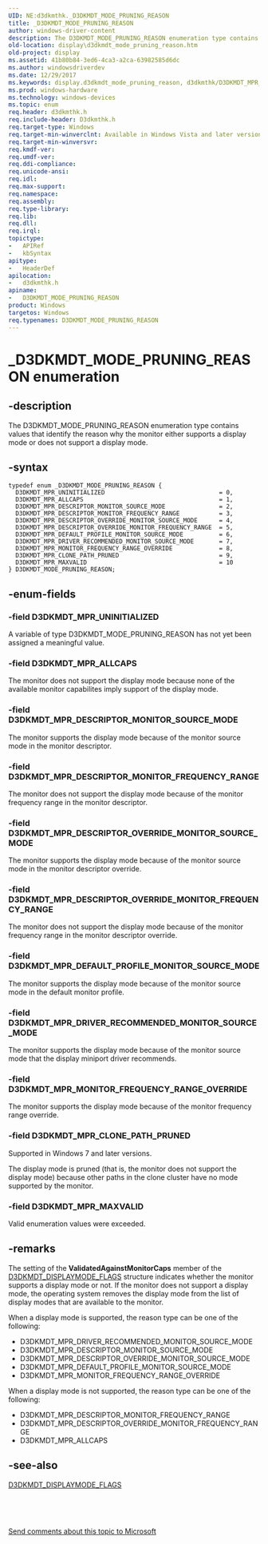 ```yaml
---
UID: NE:d3dkmthk._D3DKMDT_MODE_PRUNING_REASON
title: _D3DKMDT_MODE_PRUNING_REASON
author: windows-driver-content
description: The D3DKMDT_MODE_PRUNING_REASON enumeration type contains values that identify the reason why the monitor either supports a display mode or does not support a display mode.
old-location: display\d3dkmdt_mode_pruning_reason.htm
old-project: display
ms.assetid: 41b80b84-3ed6-4ca3-a2ca-63982585d6dc
ms.author: windowsdriverdev
ms.date: 12/29/2017
ms.keywords: display.d3dkmdt_mode_pruning_reason, d3dkmthk/D3DKMDT_MPR_DESCRIPTOR_MONITOR_SOURCE_MODE, d3dkmthk/D3DKMDT_MODE_PRUNING_REASON, d3dkmthk/D3DKMDT_MPR_DRIVER_RECOMMENDED_MONITOR_SOURCE_MODE, d3dkmthk/D3DKMDT_MPR_ALLCAPS, d3dkmthk/D3DKMDT_MPR_DESCRIPTOR_OVERRIDE_MONITOR_SOURCE_MODE, D3DKMDT_MPR_MONITOR_FREQUENCY_RANGE_OVERRIDE, D3DKMDT_MPR_DESCRIPTOR_OVERRIDE_MONITOR_FREQUENCY_RANGE, d3dkmthk/D3DKMDT_MPR_DEFAULT_PROFILE_MONITOR_SOURCE_MODE, D3DKMDT_MPR_DESCRIPTOR_MONITOR_SOURCE_MODE, D3DKMDT_MPR_DESCRIPTOR_OVERRIDE_MONITOR_SOURCE_MODE, d3dkmthk/D3DKMDT_MPR_DESCRIPTOR_OVERRIDE_MONITOR_FREQUENCY_RANGE, d3dkmthk/D3DKMDT_MPR_CLONE_PATH_PRUNED, D3DKMDT_MPR_DESCRIPTOR_MONITOR_FREQUENCY_RANGE, D3DKMDT_MPR_MAXVALID, D3DKMDT_MPR_UNINITIALIZED, _D3DKMDT_MODE_PRUNING_REASON, d3dkmthk/D3DKMDT_MPR_MONITOR_FREQUENCY_RANGE_OVERRIDE, OpenGL_Structs_e0bd4d47-ff41-4899-8c2a-3738e40ad653.xml, D3DKMDT_MPR_DRIVER_RECOMMENDED_MONITOR_SOURCE_MODE, d3dkmthk/D3DKMDT_MPR_DESCRIPTOR_MONITOR_FREQUENCY_RANGE, D3DKMDT_MODE_PRUNING_REASON enumeration [Display Devices], D3DKMDT_MPR_DEFAULT_PROFILE_MONITOR_SOURCE_MODE, D3DKMDT_MODE_PRUNING_REASON, d3dkmthk/D3DKMDT_MPR_UNINITIALIZED, D3DKMDT_MPR_ALLCAPS, d3dkmthk/D3DKMDT_MPR_MAXVALID, D3DKMDT_MPR_CLONE_PATH_PRUNED
ms.prod: windows-hardware
ms.technology: windows-devices
ms.topic: enum
req.header: d3dkmthk.h
req.include-header: D3dkmthk.h
req.target-type: Windows
req.target-min-winverclnt: Available in Windows Vista and later versions of the Windows operating systems.
req.target-min-winversvr: 
req.kmdf-ver: 
req.umdf-ver: 
req.ddi-compliance: 
req.unicode-ansi: 
req.idl: 
req.max-support: 
req.namespace: 
req.assembly: 
req.type-library: 
req.lib: 
req.dll: 
req.irql: 
topictype: 
-	APIRef
-	kbSyntax
apitype: 
-	HeaderDef
apilocation: 
-	d3dkmthk.h
apiname: 
-	D3DKMDT_MODE_PRUNING_REASON
product: Windows
targetos: Windows
req.typenames: D3DKMDT_MODE_PRUNING_REASON
---
```


# _D3DKMDT_MODE_PRUNING_REASON enumeration


## -description


The D3DKMDT_MODE_PRUNING_REASON enumeration type contains values that identify the reason why the monitor either supports a display mode or does not support a display mode. 


## -syntax


````
typedef enum _D3DKMDT_MODE_PRUNING_REASON { 
  D3DKMDT_MPR_UNINITIALIZED                                = 0,
  D3DKMDT_MPR_ALLCAPS                                      = 1,
  D3DKMDT_MPR_DESCRIPTOR_MONITOR_SOURCE_MODE               = 2,
  D3DKMDT_MPR_DESCRIPTOR_MONITOR_FREQUENCY_RANGE           = 3,
  D3DKMDT_MPR_DESCRIPTOR_OVERRIDE_MONITOR_SOURCE_MODE      = 4,
  D3DKMDT_MPR_DESCRIPTOR_OVERRIDE_MONITOR_FREQUENCY_RANGE  = 5,
  D3DKMDT_MPR_DEFAULT_PROFILE_MONITOR_SOURCE_MODE          = 6,
  D3DKMDT_MPR_DRIVER_RECOMMENDED_MONITOR_SOURCE_MODE       = 7,
  D3DKMDT_MPR_MONITOR_FREQUENCY_RANGE_OVERRIDE             = 8,
  D3DKMDT_MPR_CLONE_PATH_PRUNED                            = 9,
  D3DKMDT_MPR_MAXVALID                                     = 10
} D3DKMDT_MODE_PRUNING_REASON;
````


## -enum-fields




### -field D3DKMDT_MPR_UNINITIALIZED

A variable of type D3DKMDT_MODE_PRUNING_REASON has not yet been assigned a meaningful value. 


### -field D3DKMDT_MPR_ALLCAPS

The monitor does not support the display mode because none of the available monitor capabilites imply support of the display mode. 


### -field D3DKMDT_MPR_DESCRIPTOR_MONITOR_SOURCE_MODE

The monitor supports the display mode because of the monitor source mode in the monitor descriptor.


### -field D3DKMDT_MPR_DESCRIPTOR_MONITOR_FREQUENCY_RANGE

The monitor does not support the display mode because of the monitor frequency range in the monitor descriptor. 


### -field D3DKMDT_MPR_DESCRIPTOR_OVERRIDE_MONITOR_SOURCE_MODE

The monitor supports the display mode because of the monitor source mode in the monitor descriptor override. 


### -field D3DKMDT_MPR_DESCRIPTOR_OVERRIDE_MONITOR_FREQUENCY_RANGE

The monitor does not support the display mode because of the monitor frequency range in the monitor descriptor override. 


### -field D3DKMDT_MPR_DEFAULT_PROFILE_MONITOR_SOURCE_MODE

The monitor supports the display mode because of the monitor source mode in the default monitor profile. 


### -field D3DKMDT_MPR_DRIVER_RECOMMENDED_MONITOR_SOURCE_MODE

The monitor supports the display mode because of the monitor source mode that the display miniport driver recommends. 


### -field D3DKMDT_MPR_MONITOR_FREQUENCY_RANGE_OVERRIDE

The monitor supports the display mode because of the monitor frequency range override. 


### -field D3DKMDT_MPR_CLONE_PATH_PRUNED

Supported in Windows 7 and later versions.

The display mode is pruned (that is, the monitor does not support the display mode) because other paths in the clone cluster have no mode supported by the monitor. 


### -field D3DKMDT_MPR_MAXVALID

Valid enumeration values were exceeded. 


## -remarks


The setting of the <b>ValidatedAgainstMonitorCaps</b> member of the <a href="..\d3dkmthk\ns-d3dkmthk-_d3dkmdt_displaymode_flags.md">D3DKMDT_DISPLAYMODE_FLAGS</a> structure indicates whether the monitor supports a display mode or not. If the monitor does not support a display mode, the operating system removes the display mode from the list of display modes that are available to the monitor.

When a display mode is supported, the reason type can be one of the following:
<ul>
<li>
D3DKMDT_MPR_DRIVER_RECOMMENDED_MONITOR_SOURCE_MODE

</li>
<li>
D3DKMDT_MPR_DESCRIPTOR_MONITOR_SOURCE_MODE

</li>
<li>
D3DKMDT_MPR_DESCRIPTOR_OVERRIDE_MONITOR_SOURCE_MODE

</li>
<li>
D3DKMDT_MPR_DEFAULT_PROFILE_MONITOR_SOURCE_MODE

</li>
<li>
D3DKMDT_MPR_MONITOR_FREQUENCY_RANGE_OVERRIDE

</li>
</ul>When a display mode is not supported, the reason type can be one of the following:
<ul>
<li>
D3DKMDT_MPR_DESCRIPTOR_MONITOR_FREQUENCY_RANGE

</li>
<li>
D3DKMDT_MPR_DESCRIPTOR_OVERRIDE_MONITOR_FREQUENCY_RANGE

</li>
<li>
D3DKMDT_MPR_ALLCAPS

</li>
</ul>


## -see-also

<a href="..\d3dkmthk\ns-d3dkmthk-_d3dkmdt_displaymode_flags.md">D3DKMDT_DISPLAYMODE_FLAGS</a>

 

 

<a href="mailto:wsddocfb@microsoft.com?subject=Documentation%20feedback [display\display]:%20D3DKMDT_MODE_PRUNING_REASON enumeration%20 RELEASE:%20(12/29/2017)&amp;body=%0A%0APRIVACY STATEMENT%0A%0AWe use your feedback to improve the documentation. We don't use your email address for any other purpose, and we'll remove your email address from our system after the issue that you're reporting is fixed. While we're working to fix this issue, we might send you an email message to ask for more info. Later, we might also send you an email message to let you know that we've addressed your feedback.%0A%0AFor more info about Microsoft's privacy policy, see http://privacy.microsoft.com/en-us/default.aspx." title="Send comments about this topic to Microsoft">Send comments about this topic to Microsoft</a>

